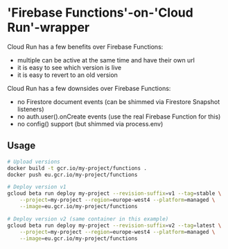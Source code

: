 # 'Firebase Functions'-on-'Cloud Run'-wrapper

Cloud Run has a few benefits over Firebase Functions:
- multiple can be active at the same time and have their own url
- it is easy to see which version is live
- it is easy to revert to an old version

Cloud Run has a few downsides over Firebase Functions:
- no Firestore document events (can be shimmed via Firestore Snapshot listeners)
- no auth.user().onCreate events (use the real Firebase Function for this)
- no config() support (but shimmed via process.env) 

## Usage
```bash
# Upload versions
docker build -t gcr.io/my-project/functions .
docker push eu.gcr.io/my-project/functions

# Deploy version v1
gcloud beta run deploy my-project --revision-suffix=v1 --tag=stable \
	--project=my-project --region=europe-west4 --platform=managed \
	--image=eu.gcr.io/my-project/functions

# Deploy version v2 (same container in this example)
gcloud beta run deploy my-project --revision-suffix=v2 --tag=latest \
	--project=my-project --region=europe-west4 --platform=managed \
	--image=eu.gcr.io/my-project/functions
```
